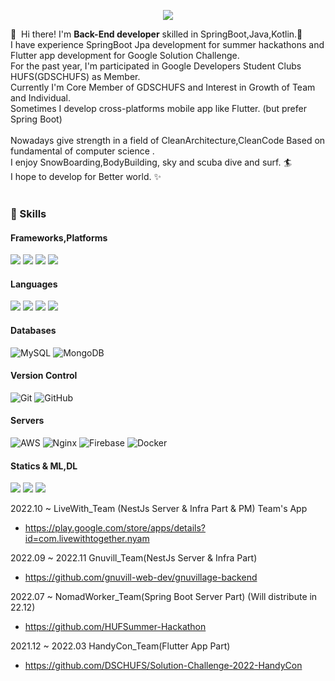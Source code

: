 

<!--

**chosunghyun18/chosunghyun18** is a ✨ _special_ ✨ repository because its `README.md` (this file) appears on your GitHub profile.

[![Solved.ac Profile](http://mazassumnida.wtf/api/v2/generate_badge?boj=kris2486)](https://solved.ac/kris2486/)
 <a href="" target="_blank"><img src="https://img.shields.io/badge/SunghyunCho-0A66C2?style=flat-square&logo=Linkedin&logoColor=white"/></a>
![Sunghyun's GitHub stats](https://github-readme-stats.vercel.app/api?username=chosunghyun18&show_icons=true&theme=radical)
<a href="mailto:jo187712@gmail.com" target="_blank"><img src="https://img.shields.io/badge/jo187712@gmail.com-EA4335?style=flat-square&logo=Gmail&logoColor=white"/></a>

-->


<div align=center>

<a href="https://chosunghyun18.tistory.com/"><img src="https://img.shields.io/badge/My tech blog-A9BCF5?style=flat-square&logo=GitHub Sponsors&logoColor=white&link=https://chosunghyun18.tistory.com/"/>
</a> 
 
</div>

<p>
  👋&nbsp; Hi there! I'm <b>Back-End developer</b> skilled in SpringBoot,Java,Kotlin.🚀<br/>
  I have experience SpringBoot Jpa development for summer hackathons and Flutter app development for Google Solution Challenge.<br/>
  For the past year, I'm participated in Google Developers Student Clubs HUFS(GDSCHUFS) as Member.<br/>
  Currently I'm Core Member of GDSCHUFS and Interest in Growth of Team and Individual.<br/>
  Sometimes I develop cross-platforms mobile app like Flutter. (but prefer Spring Boot)<br/><br/>
  Nowadays give strength in a field of CleanArchitecture,CleanCode Based on fundamental of computer science .<br/>
  I enjoy SnowBoarding,BodyBuilding, sky and scuba dive and surf.  🏄<br/>
  I hope to develop for Better world. ✨ <br/><br/>
</p>


### 💪 Skills
#### Frameworks,Platforms
<p>
  <img src="https://img.shields.io/badge/Spring-6DB33F?style=for-the-badge&logo=Spring&logoColor=white"/>
 <img src="https://img.shields.io/badge/Spring Boot-6DB33F.svg?&style=for-the-badge&logo=Spring Boot&logoColor=white"/>
   <img src="https://img.shields.io/badge/nestjs-%23E0234E.svg?style=for-the-badge&logo=nestjs&logoColor=white"/>
   <img src="https://img.shields.io/badge/Flutter-02569B?style=for-the-badge&logo=Flutter&logoColor=white"/>
</p>

#### Languages
<p>
 <img src="https://img.shields.io/badge/Java-007396?style=for-the-badge&logo=Java&logoColor=white"/>
 <img src="https://img.shields.io/badge/typescript-%23007ACC.svg?style=for-the-badge&logo=typescript&logoColor=white"/>
  <img src="https://img.shields.io/badge/python-3670A0?style=for-the-badge&logo=python&logoColor=ffdd54"/>
  <img src="https://img.shields.io/badge/Kotlin-0095D5?style=for-the-badge&logo=Kotlin&logoColor=white"/>
</p>

#### Databases
![MySQL](https://img.shields.io/badge/mysql-4479A1?style=for-the-badge&logo=mysql&logoColor=white)
![MongoDB](https://img.shields.io/badge/MongoDB-%234ea94b.svg?style=for-the-badge&logo=mongodb&logoColor=white)

#### Version Control
![Git](https://img.shields.io/badge/git-%23F05033.svg?style=for-the-badge&logo=git&logoColor=white)
![GitHub](https://img.shields.io/badge/github-%23121011.svg?style=for-the-badge&logo=github&logoColor=white)


#### Servers
![AWS](https://img.shields.io/badge/AWS-%23FF9900.svg?style=for-the-badge&logo=amazon-aws&logoColor=white)
![Nginx](https://img.shields.io/badge/nginx-%23009639.svg?style=for-the-badge&logo=nginx&logoColor=white)
![Firebase](https://img.shields.io/badge/firebase-%23039BE5.svg?style=for-the-badge&logo=firebase)
![Docker](https://img.shields.io/badge/docker-%230db7ed.svg?style=for-the-badge&logo=docker&logoColor=white)

#### Statics & ML,DL
 <p>
   <img src="https://img.shields.io/badge/pandas-%23150458.svg?style=for-the-badge&logo=pandas&logoColor=white"/>
  <img src="https://img.shields.io/badge/TensorFlow-%23FF6F00.svg?style=for-the-badge&logo=TensorFlow&logoColor=white"/>
  <img src="https://img.shields.io/badge/r-%23276DC3.svg?style=for-the-badge&logo=r&logoColor=white"/>
 </p>

2022.10 ~ LiveWith_Team (NestJs Server & Infra Part & PM) Team's App 
- https://play.google.com/store/apps/details?id=com.livewithtogether.nyam

2022.09 ~ 2022.11 Gnuvill_Team(NestJs Server & Infra Part) 
- https://github.com/gnuvill-web-dev/gnuvillage-backend

2022.07 ~ NomadWorker_Team(Spring Boot Server Part) (Will distribute in 22.12)
- https://github.com/HUFSummer-Hackathon

2021.12 ~ 2022.03 HandyCon_Team(Flutter App Part) 
- https://github.com/DSCHUFS/Solution-Challenge-2022-HandyCon
